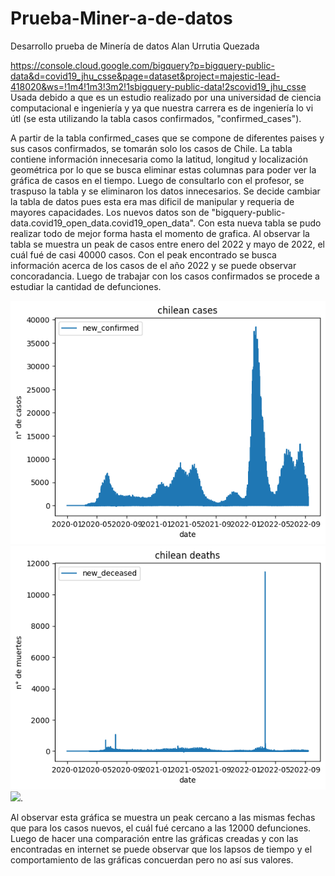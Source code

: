# Prueba-Miner-a-de-datos
Desarrollo prueba de Minería de datos Alan Urrutia Quezada

https://console.cloud.google.com/bigquery?p=bigquery-public-data&d=covid19_jhu_csse&page=dataset&project=majestic-lead-418020&ws=!1m4!1m3!3m2!1sbigquery-public-data!2scovid19_jhu_csse
Usada debido a que es un estudio realizado por una universidad de ciencia computacional e ingeniería y ya que nuestra carrera es de ingeniería lo vi útl (se esta utilizando la tabla casos confirmados, "confirmed_cases").


A partir de la tabla confirmed_cases que se compone de diferentes paises y sus casos confirmados, se tomarán solo los casos de Chile.
La tabla contiene información innecesaria como la latitud, longitud y localización geométrica por lo que se busca eliminar estas columnas para poder ver la gráfica de casos en el tiempo.
Luego de consultarlo con el profesor, se traspuso la tabla y se eliminaron los datos innecesarios.
Se decide cambiar la tabla de datos pues esta era mas dificil de manipular y requeria de mayores capacidades.
Los nuevos datos son de "bigquery-public-data.covid19_open_data.covid19_open_data".
Con esta nueva tabla se pudo realizar todo de mejor forma hasta el momento de grafica.
Al observar la tabla se muestra un peak de casos entre enero del 2022 y mayo de 2022, el cuál fué de casi 40000 casos.
Con el peak encontrado se busca información acerca de los casos de el año 2022 y se puede observar concoradancia.
Luego de trabajar con los casos confirmados se procede a estudiar la cantidad de defunciones.

<img src=output.png>
<img src=output2.png>
<img src=https://upload.wikimedia.org/wikipedia/commons/thumb/3/39/COVID-19-Chile-log.svg/langes-500px-COVID-19-Chile-log.svg.png>.

Al observar esta gráfica se muestra un peak cercano a las mismas fechas que para los casos nuevos, el cuál fué cercano a las 12000 defunciones. 
Luego de hacer una comparación entre las gráficas creadas y con las encontradas en internet se puede observar que los lapsos de tiempo y el comportamiento de las gráficas concuerdan pero no así sus valores.
